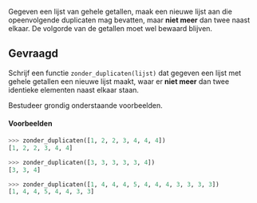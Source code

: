 Gegeven een lijst van gehele getallen, maak een nieuwe lijst aan die opeenvolgende duplicaten mag bevatten, maar **niet meer** dan twee naast elkaar. De volgorde van de getallen moet wel bewaard blijven.

## Gevraagd
Schrijf een functie `zonder_duplicaten(lijst)` dat gegeven een lijst met gehele getallen een nieuwe lijst maakt, waar er **niet meer** dan twee identieke elementen naast elkaar staan.

Bestudeer grondig onderstaande voorbeelden.

#### Voorbeelden

```python
>>> zonder_duplicaten([1, 2, 2, 3, 4, 4, 4])
[1, 2, 2, 3, 4, 4]
```

```python
>>> zonder_duplicaten([3, 3, 3, 3, 3, 4])
[3, 3, 4]
```

```python
>>> zonder_duplicaten([1, 4, 4, 4, 5, 4, 4, 4, 3, 3, 3, 3])
[1, 4, 4, 5, 4, 4, 3, 3]
```




